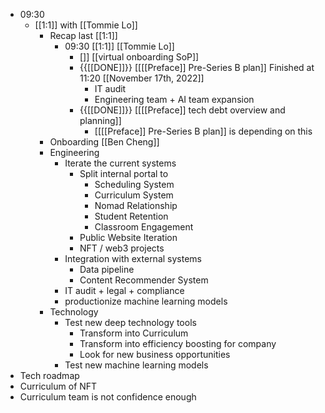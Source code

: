 - 09:30
    - [[1:1]] with [[Tommie Lo]]
        - Recap last [[1:1]]
            - 09:30 [[1:1]] [[Tommie Lo]]
                - []] [[virtual onboarding SoP]]
                - {{[[DONE]]}} [[[[Preface]] Pre-Series B plan]] Finished at 11:20 [[November 17th, 2022]]
                    - IT audit
                    - Engineering team + AI team expansion
                - {{[[DONE]]}}  [[[[Preface]] tech debt overview and planning]]
                    - [[[[Preface]] Pre-Series B plan]] is depending on this
        - Onboarding [[Ben Cheng]]
        - Engineering
            - Iterate the current systems
                - Split internal portal to
                    - Scheduling System
                    - Curriculum System
                    - Nomad Relationship
                    - Student Retention
                    - Classroom Engagement
                - Public Website Iteration
                - NFT / web3 projects
            - Integration with external systems
                - Data pipeline
                - Content Recommender System
            - IT audit + legal + compliance
            - productionize machine learning models
        - Technology
            - Test new deep technology tools
                - Transform into Curriculum
                - Transform into efficiency boosting for company
                - Look for new business opportunities
            - Test new machine learning models
- Tech roadmap
- Curriculum of NFT
- Curriculum team is not confidence enough
